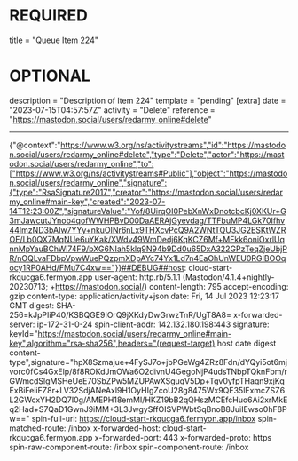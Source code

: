
# REQUIRED
title = "Queue Item 224"
# OPTIONAL
description = "Description of Item 224"
template = "pending"
[extra]
date = "2023-07-15T04:57:57Z"
activity = "Delete"
reference = "https://mastodon.social/users/redarmy_online#delete"

---
{"@context":"https://www.w3.org/ns/activitystreams","id":"https://mastodon.social/users/redarmy_online#delete","type":"Delete","actor":"https://mastodon.social/users/redarmy_online","to":["https://www.w3.org/ns/activitystreams#Public"],"object":"https://mastodon.social/users/redarmy_online","signature":{"type":"RsaSignature2017","creator":"https://mastodon.social/users/redarmy_online#main-key","created":"2023-07-14T12:23:00Z","signatureValue":"Yof/8UirqOI0PebXnWxDnotcbcKj0XKUr+G3mJawcutJYnob4qofWWHPBvD00DaAERAjGyevdag/TTFbuMP4LGk70Ifhv44ImzND3bAIw7YYy+nkuOINr6nLx9THXcvPcQ9A2WNtTQU3JG2ESKtWZROE/Lb0QX7MqNUe6uYKak/XWdv49WmDedj6KqKCZ6Mf+MFkk6oniOxrlUqnnMpYauBChWl74F9/bXG6NIah5klq9N94b9Dd0u65DxA322GPzTeqZjeUbjPR/nOQLvaFDbpVpwWuePQzpmXDpAYc74Yx1Ld7n4EaOhUnWEU0RGIBOOqocy1RP0AHd/FMu7C4xw=="}}##DEBUG##host: cloud-start-rkqucga6.fermyon.app
user-agent: http.rb/5.1.1 (Mastodon/4.1.4+nightly-20230713; +https://mastodon.social/)
content-length: 795
accept-encoding: gzip
content-type: application/activity+json
date: Fri, 14 Jul 2023 12:23:17 GMT
digest: SHA-256=kJpPIiP40/KSBQGE9IOrQ9jXKdyDwGrwzTnR/UgT8A8=
x-forwarded-server: ip-172-31-0-24
spin-client-addr: 142.132.180.198:443
signature: keyId="https://mastodon.social/users/redarmy_online#main-key",algorithm="rsa-sha256",headers="(request-target) host date digest content-type",signature="hpX8Szmajue+4FySJ7o+jbPGeWg4ZRz8Fdn/dYQyi5ot6mjvorc0fCs4GxElp/8f8ROKdJmOWa6O2divnU4GegoNjP4udsTNbpTQknFbm/rGWmcdSlgMSHeUeE70SbZPw5MZUPAwXSguqV5Dp+Tgv0yfpTHaqn9xjKqExBiFeiiFZ8r+LV32SdjANeAxl9H1OyHIgZcoU28g8475Wx9QE35lExmcZSZ6L2GWcxYH2DQ7I0g/AMEPH18emMI/HKZ19bB2qQHszMCEfcHuo6Ai2xrMkEq2Had+S7QaD1GwnJ9iMM+3L3JwgySffOISVPWbtSqBnoB8JuiIEwso0hF8Pw=="
spin-full-url: https://cloud-start-rkqucga6.fermyon.app/inbox
spin-matched-route: /inbox
x-forwarded-host: cloud-start-rkqucga6.fermyon.app
x-forwarded-port: 443
x-forwarded-proto: https
spin-raw-component-route: /inbox
spin-component-route: /inbox

